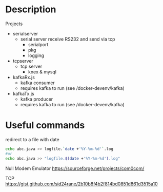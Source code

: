 # Description

Projects
- serialserver
  - serial server receive RS232 and send via tcp
    - serialport
    - pkg
    - logging
- tcpserver
  - tcp server
    - knex & mysql
- kafkaRx.js
  - kafka consumer
  - requires kafka to run (see /docker-devenv/kafka)
- kafkaTx.js
  - kafka producer
  - requires kafka to run (see /docker-devenv/kafka)

# Useful commands

redirect to a file with date 

```bash
echo abc.java >> logfile.`date +'%Y-%m-%d'`.log
#or
echo abc.java >> "logfile.$(date +'%Y-%m-%d').log"
```

Null Modem Emulator
https://sourceforge.net/projects/com0com/

TCP
https://gist.github.com/sid24rane/2b10b8f4b2f814bd0851d861d3515a10
